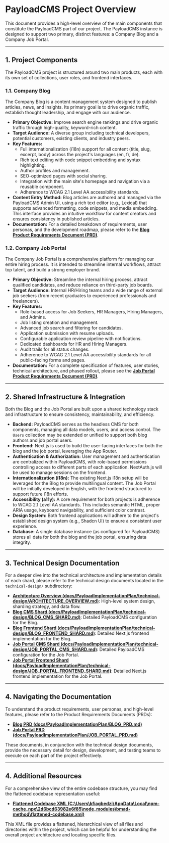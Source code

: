 # PayloadCMS Project Overview

This document provides a high-level overview of the main components that constitute the PayloadCMS part of our project. The PayloadCMS instance is designed to support two primary, distinct features: a Company Blog and a Company Job Portal.

---

## 1. Project Components

The PayloadCMS project is structured around two main products, each with its own set of collections, user roles, and frontend interfaces.

### 1.1. Company Blog

The Company Blog is a content management system designed to publish articles, news, and insights. Its primary goal is to drive organic traffic, establish thought leadership, and engage with our audience.

* **Primary Objective:** Improve search engine rankings and drive organic traffic through high-quality, keyword-rich content.
* **Target Audience:** A diverse group including technical developers, potential customers, existing clients, and industry peers.
* **Key Features:**
  * Full internationalization (i18n) support for all content (title, slug, excerpt, body) across the project's languages (en, fr, de).
  * Rich text editing with code snippet embedding and syntax highlighting.
  * Author profiles and management.
  * SEO-optimized pages with social sharing.
  * Integration with the main site's homepage and navigation via a reusable component.
  * Adherence to WCAG 2.1 Level AA accessibility standards.
* **Content Entry Method:** Blog articles are authored and managed via the PayloadCMS Admin UI, using a rich text editor (e.g., Lexical) that supports advanced formatting, code snippets, and media embedding. This interface provides an intuitive workflow for content creators and ensures consistency in published articles.
* **Documentation:** For a detailed breakdown of requirements, user personas, and the development roadmap, please refer to the [**Blog Product Requirements Document (PRD)**](./BLOG_PRD.md).

### 1.2. Company Job Portal

The Company Job Portal is a comprehensive platform for managing our entire hiring process. It is intended to streamline internal workflows, attract top talent, and build a strong employer brand.

* **Primary Objective:** Streamline the internal hiring process, attract qualified candidates, and reduce reliance on third-party job boards.
* **Target Audience:** Internal HR/Hiring teams and a wide range of external job seekers (from recent graduates to experienced professionals and freelancers).
* **Key Features:**
  * Role-based access for Job Seekers, HR Managers, Hiring Managers, and Admins.
  * Job listing creation and management.
  * Advanced job search and filtering for candidates.
  * Application submission with resume uploads.
  * Configurable application review pipeline with notifications.
  * Dedicated dashboards for HR and Hiring Managers.
  * Audit trails for all status changes.
  * Adherence to WCAG 2.1 Level AA accessibility standards for all public-facing forms and pages.
* **Documentation:** For a complete specification of features, user stories, technical architecture, and phased rollout, please see the [**Job Portal Product Requirements Document (PRD)**](./JOB_PORTAL_PRD.md).

---

## 2. Shared Infrastructure & Integration

Both the Blog and the Job Portal are built upon a shared technology stack and infrastructure to ensure consistency, maintainability, and efficiency.

* **Backend:** PayloadCMS serves as the headless CMS for both components, managing all data models, users, and access control. The `Users` collection may be extended or unified to support both blog authors and job portal users.
* **Frontend:** Next.js is used to build the user-facing interfaces for both the blog and the job portal, leveraging the App Router.
* **Authentication & Authorization:** User management and authentication are centralized within PayloadCMS, with role-based permissions controlling access to different parts of each application. NextAuth.js will be used to manage sessions on the frontend.
* **Internationalization (i18n):** The existing Next.js i18n setup will be leveraged for the Blog to provide multilingual content. The Job Portal will be initially developed in English, with the frontend structured to support future i18n efforts.
* **Accessibility (a11y):** A core requirement for both projects is adherence to WCAG 2.1 Level AA standards. This includes semantic HTML, proper ARIA usage, keyboard navigability, and sufficient color contrast.
* **Design System:** Both frontend applications will adhere to the project's established design system (e.g., Shadcn UI) to ensure a consistent user experience.
* **Database:** A single database instance (as configured for PayloadCMS) stores all data for both the blog and the job portal, ensuring data integrity.

---

## 3. Technical Design Documentation

For a deeper dive into the technical architecture and implementation details of each shard, please refer to the technical design documents located in the `technical-design/` subdirectory:

* **[Architecture Overview (docs/PayloadImplementationPlan/technical-design/ARCHITECTURE_OVERVIEW.md)](./technical-design/ARCHITECTURE_OVERVIEW.md)**: High-level system design, sharding strategy, and data flow.
* **[Blog CMS Shard (docs/PayloadImplementationPlan/technical-design/BLOG_CMS_SHARD.md)](./technical-design/BLOG_CMS_SHARD.md)**: Detailed PayloadCMS configuration for the Blog.
* **[Blog Frontend Shard (docs/PayloadImplementationPlan/technical-design/BLOG_FRONTEND_SHARD.md)](./technical-design/BLOG_FRONTEND_SHARD.md)**: Detailed Next.js frontend implementation for the Blog.
* **[Job Portal CMS Shard (docs/PayloadImplementationPlan/technical-design/JOB_PORTAL_CMS_SHARD.md)](./technical-design/JOB_PORTAL_CMS_SHARD.md)**: Detailed PayloadCMS configuration for the Job Portal.
* **[Job Portal Frontend Shard (docs/PayloadImplementationPlan/technical-design/JOB_PORTAL_FRONTEND_SHARD.md)](./technical-design/JOB_PORTAL_FRONTEND_SHARD.md)**: Detailed Next.js frontend implementation for the Job Portal.

---

## 4. Navigating the Documentation

To understand the product requirements, user personas, and high-level features, please refer to the Product Requirements Documents (PRDs):

* **[Blog PRD (docs/PayloadImplementationPlan/BLOG_PRD.md)](./BLOG_PRD.md)**
* **[Job Portal PRD (docs/PayloadImplementationPlan/JOB_PORTAL_PRD.md)](./JOB_PORTAL_PRD.md)**

These documents, in conjunction with the technical design documents, provide the necessary detail for design, development, and testing teams to execute on each part of the project effectively.

---

## 4. Additional Resources

For a comprehensive view of the entire codebase structure, you may find the flattened codebase representation useful:

* **[Flattened Codebase XML (C:\Users\kfiagbedzi\AppData\Local\npm-cache\_npx\2d6bcd63982e6f85\node_modules\bmad-method\flattened-codebase.xml)](file:///C:/Users/kfiagbedzi/AppData/Local/npm-cache/_npx/2d6bcd63982e6f85/node_modules/bmad-method/flattened-codebase.xml)**

This XML file provides a flattened, hierarchical view of all files and directories within the project, which can be helpful for understanding the overall project architecture and locating specific files.
